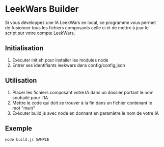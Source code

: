 # LeekWars Builder #

Si vous développez une IA LeekWars en local, ce programme vous permet de fusionner tous les fichiers composants celle ci et de mettre à jour le script sur votre compte LeekWars.

## Initialisation ##

1.  Exécuter init.sh pour installer les modules node
2.  Entrer ses identifiants leekwars dans config/config.json

## Utilisation ##

1.  Placer les fichiers composant votre IA dans un dossier portant le nom souhaité pour l'IA
2.  Mettre le code qui doit se trouver à la fin dans un fichier contenant le mot "main"
3.  Exécuter build.js avec node en donnant en paramètre le nom de votre IA

## Exemple ##

<code>node build.js SAMPLE</code>